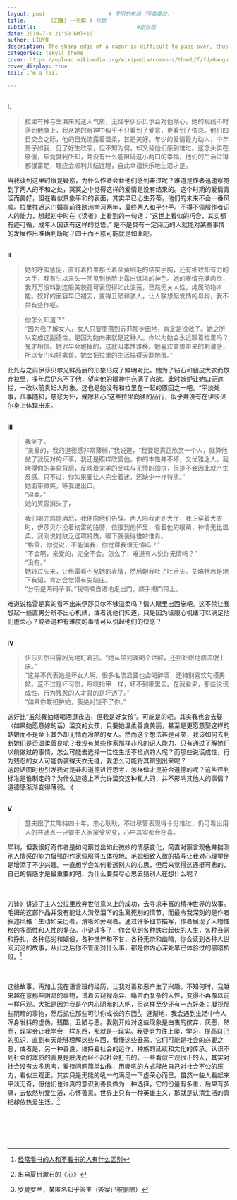 ```yaml
---
layout: post   				    # 使用的布局（不需要改）
title:       《刀锋》--毛姆 # 标题 
subtitle:    							 #副标题
date: 2019-7-4 21:50 GMT+10
author: LIUYU
description: The sharp edge of a razor is difficult to pass over, thus the wise say the path to Salvation is hard.
categories: jekyll theme
cover: https://upload.wikimedia.org/wikipedia/commons/thumb/f/fd/Gauguin_portrait_1889.JPG/240px-Gauguin_portrait_1889.JPG
cover_display: true
tail: I’m a tail

---
```




<br>**I.**
>拉里有种与生俱来的迷人气质，无怪乎伊莎贝尔会对他倾心。她的视线不时落到他身上，我从她的眼神中似乎不只看到了爱意，更看到了依恋。他们四目交会之际，他的目光流露着温柔，甚是美好。年少的爱情最为动人，中年男子如我，见了好生欣羡，但不知为何，却又替他们感到难过。这念头实在够傻，毕竟就我所知，并没有什么能阻碍这小两口的幸福，他们的生活过得都很富足，理应会顺利共结连理，自此幸福快乐地生活才是。

当我读到这里时很是疑惑，为什么作者会替他们感到难过呢？难道是作者迅速察觉到了两人的不和之处，冥冥之中觉得这样的爱情是没有结果的。这个时期的爱情青涩而美好，但在看似景象平和的表面，其实早已心生芥蒂，他们的未来不会一番风顺。拉里推迟这门婚事前往欧洲学习两年，最终两人和平分手。不得不佩服作者识人的能力，想起初中时在《读者》上看到的一句话：“这世上看似的巧合，其实都有迹可循，成年人因该有这样的觉悟。” 是不是具有一定阅历的人就能对某些事情的发展作出准确判断呢？四十而不惑可能就是如此吧。


<br>**II**

>她的呼吸急促，直盯着拉里那长着金黄细毛的结实手腕，还有细致却有力的大手，我有生以来头一回见到她脸上露出饥渴的神色。她的表情充满肉欲，我万万没料到这般美貌竟可表现得如此浪荡，已然无关人性，纯属动物本能。姣好的面容早已褪去，变得丑陋和骇人，让人联想起发情的母狗，我不禁有些作呕。

>你怎么知道？”
<br>“因为我了解女人，女人只要堕落到苏菲那步田地，肯定是没救了。她之所以变成这副德性，是因为她向来就是这种人。你以为她会永远跟着拉里吗？鬼才相信。她迟早会跑掉的，这就叫本性难移。她喜欢禽兽带来的刺激感，所以专门勾搭禽兽。她会把拉里的生活搞得天翻地覆。”




此处与之前伊莎贝尔光鲜亮丽的形象形成了鲜明对比。她为了钻石和貂皮大衣而放弃拉里，多年后仍忘不了他，望向他的眼神中充满了肉欲。此时嫉妒让她口无遮拦，一改以前贵妇人形象。这也是她没有和拉里在一起的原因之一吧。“平淡处事，凡事随和，慈悲为怀，戒除私心”这些拉里向往的品行，似乎并没有在伊莎贝尔身上体现出来。

<br>**III**
>我笑了。
<br>“亲爱的，我的道德感非常薄弱，”我说道，“我要是真正欣赏一个人，就算他做了我反对的坏事，我还是照样欣赏他。你的本性并不坏，又优雅迷人。我晓得你的美貌背后，反映着完美的品味与无情的固执，但是不会因此就产生反感。只不过，你如果要让人完全着迷，还缺少一样特质。”
<br>她面带微笑，等我说出口。
<br>“温柔。”
<br>她的笑容消失了，


>我们喝完鸡尾酒后，我便向他们告辞。两人陪我走到大厅，我正穿着大衣时，伊莎贝尔挽着格雷的胳膊，依偎到他怀里，看着他的眼睛，神情无比温柔。我刚说她缺乏这项特质，眼下就装得惟妙惟肖。
<br>“格雷，你说说，不能骗我，你觉得我很无情吗？”
<br>“不会啊，亲爱的，完全不会。怎么了，难道有人说你无情吗？”
<br>“没有。”
<br>她转过头来，让格雷看不见她的表情，然后朝我吐了吐舌头。艾略特若是地下有知，肯定会觉得有失端庄。
<br>“分明是两码子事。”我喃喃自语地走出门，顺手把门带上。

难道说格雷是真的看不出来伊莎贝尔不够温柔吗？情人眼里出西施吧。这不禁让我想起一些直男分辨不出心机婊，或者说他们知道，只是因为征服心机婊可以满足他们虚荣心？或者这种有难度的事情可以引起他们的快感？


<br>**IV**
>伊莎贝尔目露凶光地盯着我。“她从早到晚喝个烂醉，还到处跟地痞流氓上床。”
<br>“这并不代表她是坏女人啊。很多名流显要也会喝醉酒，还特别喜欢勾搭男妓。这不过是坏习惯，跟咬指甲一样，坏不到哪里去。在我看来，那些说谎成性、行为残忍的人才真的是坏透了。”
<br>“如果你敢袒护她，我绝对饶不了你。”

这好比“虽然我抽烟喝酒逛夜店，但我是好女孩”。可能是的吧。其实我也会去娶（如果她愿意嫁的话）滥交的女孩，只要她温柔善良美丽，甚至是更愿意娶这样的姑娘而不是金玉其外却无情而冷酷的女人。然而这个想法甚是可笑，我该如何去判断她们是否温柔善良呢？我没有某些作家那样非凡的识人能力，只有通过了解她们以前做过的事情，怎么可能去选择一位性生活不检点的人呢？而那些说谎成性，行为残忍的女人可能伪装得天衣无缝，我怎么可能将其辨别出来呢？
<br>这段话同时也引发我对是非和道德进行思考，怎样做才是符合道德的呢？这些评判标准是谁制定的？为什么道德上不允许滥交这种私人的，并不影响其他人的事情？道德感渐渐变得薄弱。:(




<br>**V**
>瑟夫跟了艾略特四十年，忠心耿耿，不过尽管表现得十分难过，仍可看出用人的共通点—只要主人家蒙受灾变，心中其实都会窃喜。

犀利，但我很好奇作者是如何察觉出如此微妙的情感变化，简直对察言观色并揣测别人情感的能力极强的作家佩服得五体投地。毛姆细致入微的描写让我对心理学倒是增添了不少兴趣。一直想学会如何看透别人的心思，但后来觉得这还挺可悲的，自己的情感才是最重要的吧，为什么要费尽心思去猜别人在想什么呢？

<br><br>
刀锋》讲述了主人公拉里放弃世俗意义上的成功，去寻求丰富的精神世界的故事。毛姆的这部作品并没有能让人潸然泪下的生离死别的情节，而最令我深刻的是作者叙述风格：生动如亲历者，清晰如旁观者。通过许多细节描写，作者展现了人物性格的多面性和人性的复杂。⼩说读多了，你会⻅到各种跌宕起伏的⼈⽣，各种丑恶和挣扎，各种低劣和媚俗，各种憔悴和不⽢，各种⽆奈和幽暗，你会读到各种⼈世间沉沦的故事，从此之后你不管⾯对什么事，都是你内⼼深处早已体验过的⿊暗桥段。[^1]


<br><br>
这些故事，再加上我在语言班的经历，让我对善和恶产生了兴趣。不知何时，我越来越在意那些阴暗的事物，试着去窥视奇异、痛苦而复杂的人性，变得不再像以前一样乐观。大抵是因为我是个内心阴暗的人吧，但这样至少还有一点好处：凝视那些阴暗的事物，然后抓住那些可供你成长的东西[^2]。逐渐地，我会遇到生活中令人浑身发抖的虚伪，残酷，丑陋与恶。我刚开始对这些现象是由衷的摈弃，厌恶，然而，现实会让我学会一样东西，那就是--现实。我要努力往上爬，学习，提高自己的见识，直到有天能够理解这些东西，看懂这些丑恶。它们可能是社会的必要之恶，或者是，另一种善良，维持着社会的运作，种族的延续和文化的传承。认识不到社会的本质的善良是肤浅而经不起社会打击的。一些看似三观很正的人，其实对社会没有太多思考，看待问题简单幼稚，用嘶吼的方式释放自己对社会不公的压力，看似三观正，其实只是无能的吼一句满足一下虚荣心而已。虽然一些人看起来平淡无奇，但他们也许真的意识到善良做为一种选择，它的份量有多重，后果有多痛，去依然热爱生活，心怀善意。世界上只有一种英雄主义，那就是认清生活的真相却依热爱生活。[^3]











<br><br><br><br>


[^1]:[经常看书的人和不看书的人有什么区别](https://www.zhihu.com/question/64501030/answer/398367719)

[^2]:出自夏目漱石的《心》



[^3]:罗曼罗兰，某匿名知乎答主（答案已被删除）








